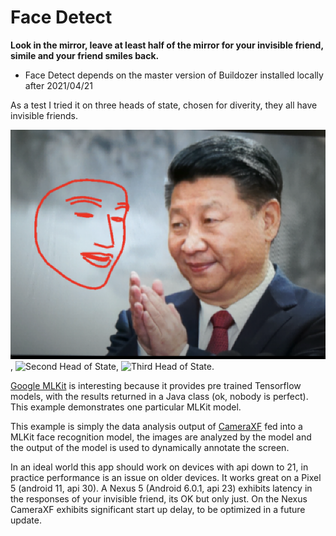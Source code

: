 Face Detect
===========

**Look in the mirror, leave at least half of the mirror for your invisible friend, simile and your friend smiles back.**

- Face Detect depends on the master version of Buildozer installed locally after 2021/04/21 

As a test I tried it on three heads of state, chosen for diverity, they all have invisible friends.

![First Head of State](images/Screenshot1.png), 
![Second Head of State](https://github.com/Android-for-Python/Face-Detect-Example/tree/main/images/Screenshot2.png), 
![Third Head of State](https://github.com/Android-for-Python/Face-Detect-Example/tree/main/images/Screenshot3.png).

[Google MLKit](https://developers.google.com/ml-kit/guides) is interesting because it provides pre trained Tensorflow models, with the results returned in a Java class (ok, nobody is perfect). This example demonstrates one particular MLKit model.

This example is simply the data analysis output of [CameraXF](https://github.com/Android-for-Python/CameraXF-Example) fed into a MLKit face recognition model, the images are analyzed by the model and the output of the model is used to dynamically annotate the screen.

In an ideal world this app should work on devices with api down to 21, in practice performance is an issue on older devices. It works great on a Pixel 5 (android 11, api 30). A Nexus 5 (Android 6.0.1, api 23) exhibits latency in the responses of your invisible friend, its OK but only just. On the Nexus CameraXF exhibits significant start up delay, to be optimized in a future update.  



